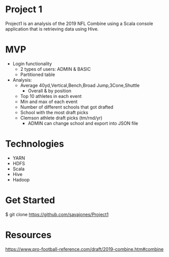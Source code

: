 # Project 1
Project1 is an analysis of the 2019 NFL Combine using a Scala console application that is retrieving data using Hive.
# MVP
- Login functionality
  - 2 types of users: ADMIN & BASIC
  - Partitioned table
- Analysis:
  - Average 40yd,Vertical,Bench,Broad Jump,3Cone,Shuttle
    - Overall & by position
  - Top 10 athletes in each event
  - Min and max of each event
  - Number of different schools that got drafted
  - School with the most draft picks
  - Clemson athlete draft picks (tm/rnd/yr)
    - ADMIN can change school and export into JSON file
# Technologies
- YARN
- HDFS
- Scala
- Hive
- Hadoop
# Get Started
$ git clone https://github.com/savajones/Project1
# Resources
https://www.pro-football-reference.com/draft/2019-combine.htm#combine


